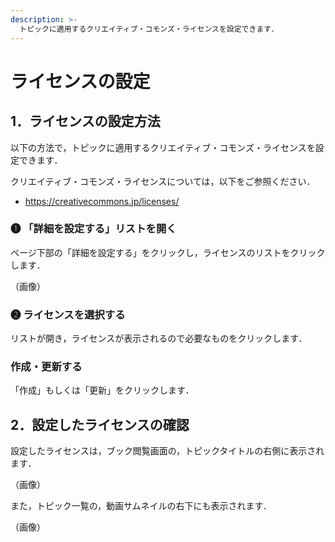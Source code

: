 ```yaml
---
description: >-
  トピックに適用するクリエイティブ・コモンズ・ライセンスを設定できます．
---
```


# ライセンスの設定

## 1．ライセンスの設定方法

以下の方法で，トピックに適用するクリエイティブ・コモンズ・ライセンスを設定できます．

クリエイティブ・コモンズ・ライセンスについては，以下をご参照ください．

* https://creativecommons.jp/licenses/

### ❶ 「詳細を設定する」リストを開く

ページ下部の「詳細を設定する」をクリックし，ライセンスのリストをクリックします．

（画像）

### ❷ ライセンスを選択する

リストが開き，ライセンスが表示されるので必要なものをクリックします．

### 作成・更新する

「作成」もしくは「更新」をクリックします． 

## 2．設定したライセンスの確認

設定したライセンスは，ブック閲覧画面の，トピックタイトルの右側に表示されます．

（画像）

また，トピック一覧の，動画サムネイルの右下にも表示されます．

（画像）